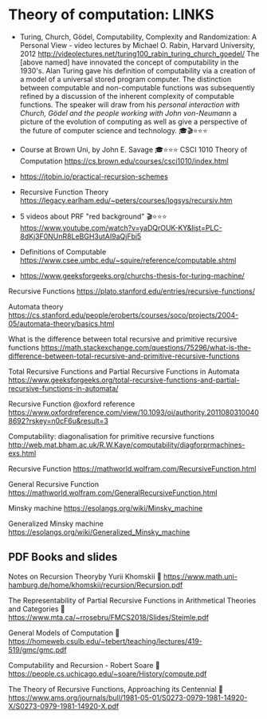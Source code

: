 # Theory of computation: LINKS

* Turing, Church, Gödel, Computability, Complexity and Randomization: A Personal View - video lectures by Michael O. Rabin, Harvard University, 2012
http://videolectures.net/turing100_rabin_turing_church_goedel/
The [above named] have innovated the concept of computability in the 1930's. Alan Turing gave his definition of computability via a creation of a model of a universal stored program computer. The distinction between computable and non-computable functions was subsequently refined by a discussion of the inherent complexity of computable functions. The speaker will draw from his *personal interaction with Church, Gödel and the people working with John von-Neumann* a picture of the evolution of computing as well as give a perspective of the future of computer science and technology. 🎓🎬⭐⭐⭐

* Course at Brown Uni, by John E. Savage 🎓⭐⭐⭐
CSCI 1010 Theory of Computation
https://cs.brown.edu/courses/csci1010/index.html

* https://jtobin.io/practical-recursion-schemes

* Recursive Function Theory
https://legacy.earlham.edu/~peters/courses/logsys/recursiv.htm

* 5 videos about PRF "red background" 🎬⭐⭐⭐
https://www.youtube.com/watch?v=yaDQrOUK-KY&list=PLC-8dKj3F0NUnR8LeBGH3utAI9aQjFbi5

* Definitions of Computable
https://www.csee.umbc.edu/~squire/reference/computable.shtml


* https://www.geeksforgeeks.org/churchs-thesis-for-turing-machine/

Recursive Functions
https://plato.stanford.edu/entries/recursive-functions/

Automata theory
https://cs.stanford.edu/people/eroberts/courses/soco/projects/2004-05/automata-theory/basics.html

What is the difference between total recursive and primitive recursive functions
https://math.stackexchange.com/questions/75296/what-is-the-difference-between-total-recursive-and-primitive-recursive-functions

Total Recursive Functions and Partial Recursive Functions in Automata
https://www.geeksforgeeks.org/total-recursive-functions-and-partial-recursive-functions-in-automata/

Recursive Function @oxford reference
https://www.oxfordreference.com/view/10.1093/oi/authority.20110803100408692?rskey=n0cF6u&result=3

Computability: diagonalisation for primitive recursive functions
http://web.mat.bham.ac.uk/R.W.Kaye/computability/diagforprmachines-exs.html

Recursive Function
https://mathworld.wolfram.com/RecursiveFunction.html

General Recursive Function
https://mathworld.wolfram.com/GeneralRecursiveFunction.html

Minsky machine
https://esolangs.org/wiki/Minsky_machine

Generalized Minsky machine
https://esolangs.org/wiki/Generalized_Minsky_machine


## PDF Books and slides

Notes on Recursion Theoryby Yurii Khomskii 📙
https://www.math.uni-hamburg.de/home/khomskii/recursion/Recursion.pdf

The Representability of Partial Recursive Functions in Arithmetical Theories and Categories 📙
https://www.mta.ca/~rrosebru/FMCS2018/Slides/Steimle.pdf

General Models of Computation 📙
https://homeweb.csulb.edu/~tebert/teaching/lectures/419-519/gmc/gmc.pdf

Computability and Recursion - Robert Soare 📙
https://people.cs.uchicago.edu/~soare/History/compute.pdf

The Theory of Recursive Functions, Approaching its Centennial 📙
https://www.ams.org/journals/bull/1981-05-01/S0273-0979-1981-14920-X/S0273-0979-1981-14920-X.pdf
